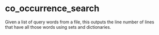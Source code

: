 # co_occurrence_search
Given a list of query words from a file, this outputs the line number of lines that have all those words using sets and dictionaries. 
